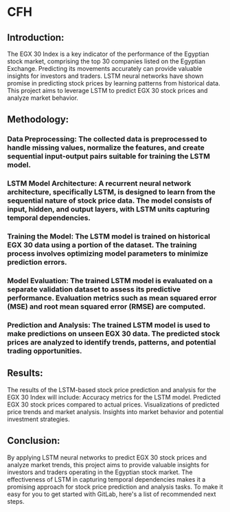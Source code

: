 # CFH



## Introduction:

The EGX 30 Index is a key indicator of the performance of the Egyptian stock market, comprising the top 30 companies listed on the Egyptian Exchange. Predicting its movements accurately can provide valuable insights for investors and traders. LSTM neural networks have shown promise in predicting stock prices by learning patterns from historical data. This project aims to leverage LSTM to predict EGX 30 stock prices and analyze market behavior.

## Methodology:
### Data Preprocessing: The collected data is preprocessed to handle missing values, normalize the features, and create sequential input-output pairs suitable for training the LSTM model.
### LSTM Model Architecture: A recurrent neural network architecture, specifically LSTM, is designed to learn from the sequential nature of stock price data. The model consists of input, hidden, and output layers, with LSTM units capturing temporal dependencies.
### Training the Model: The LSTM model is trained on historical EGX 30 data using a portion of the dataset. The training process involves optimizing model parameters to minimize prediction errors.
### Model Evaluation: The trained LSTM model is evaluated on a separate validation dataset to assess its predictive performance. Evaluation metrics such as mean squared error (MSE) and root mean squared error (RMSE) are computed.
### Prediction and Analysis: The trained LSTM model is used to make predictions on unseen EGX 30 data. The predicted stock prices are analyzed to identify trends, patterns, and potential trading opportunities.

## Results:
The results of the LSTM-based stock price prediction and analysis for the EGX 30 Index will include:
Accuracy metrics for the LSTM model.
Predicted EGX 30 stock prices compared to actual prices.
Visualizations of predicted price trends and market analysis.
Insights into market behavior and potential investment strategies.
## Conclusion:
By applying LSTM neural networks to predict EGX 30 stock prices and analyze market trends, this project aims to provide valuable insights for investors and traders operating in the Egyptian stock market. The effectiveness of LSTM in capturing temporal dependencies makes it a promising approach for stock price prediction and analysis tasks.
To make it easy for you to get started with GitLab, here's a list of recommended next steps.
